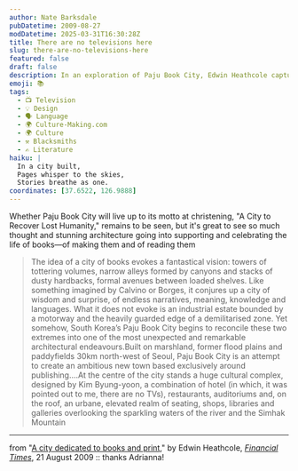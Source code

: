 ```yaml
---
author: Nate Barksdale
pubDatetime: 2009-08-27
modDatetime: 2025-03-31T16:30:28Z
title: There are no televisions here
slug: there-are-no-televisions-here
featured: false
draft: false
description: In an exploration of Paju Book City, Edwin Heathcole captures the tension between the fantastical vision of a city dedicated to literature and its stark physical surroundings.
emoji: 📚
tags:
  - 📺 Television
  - 💡 Design
  - 🗣️ Language
  - 🌍 Culture-Making.com
  - 🌍 Culture
  - ⚒️ Blacksmiths
  - ✍️ Literature
haiku: |
  In a city built,  
  Pages whisper to the skies,  
  Stories breathe as one.
coordinates: [37.6522, 126.9888]
---
```


Whether Paju Book City will live up to its motto at christening, "A City to Recover Lost Humanity," remains to be seen, but it's great to see so much thought and stunning architecture going into supporting and celebrating the life of books—of making them and of reading them

> The idea of a city of books evokes a fantastical vision: towers of tottering volumes, narrow alleys formed by canyons and stacks of dusty hardbacks, formal avenues between loaded shelves. Like something imagined by Calvino or Borges, it conjures up a city of wisdom and surprise, of endless narratives, meaning, knowledge and languages. What it does not evoke is an industrial estate bounded by a motorway and the heavily guarded edge of a demilitarised zone. Yet somehow, South Korea’s Paju Book City begins to reconcile these two extremes into one of the most unexpected and remarkable architectural endeavours.Built on marshland, former flood plains and paddyfields 30km north-west of Seoul, Paju Book City is an attempt to create an ambitious new town based exclusively around publishing....At the centre of the city stands a huge cultural complex, designed by Kim Byung-yoon, a combination of hotel (in which, it was pointed out to me, there are no TVs), restaurants, auditoriums and, on the roof, an urbane, elevated realm of seating, shops, libraries and galleries overlooking the sparkling waters of the river and the Simhak Mountain

---

from "[A city dedicated to books and print](http://www.ft.com/cms/s/2/26852872-8de2-11de-93df-00144feabdc0.html)," by Edwin Heathcole, [_Financial Times_](http://www.ft.com/cms/s/2/26852872-8de2-11de-93df-00144feabdc0.html), 21 August 2009 :: thanks Adrianna!
